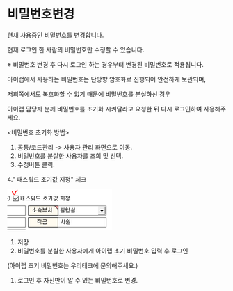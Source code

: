 # 비밀번호변경

현재 사용중인 비밀번호를 변경합니다.

현재 로그인 한 사람의 비밀번호만 수정할 수 있습니다.

※ 비밀번호 변경 후 다시 로그인 하는 경우부터 변경된 비밀번호로 적용됩니다.

아이랩에서 사용하는 비밀번호는 단방향 암호화로 진행되어 안전하게 보관되며,

저희쪽에서도 복호화할 수 없기 때문에 비밀번호를 분실하신 경우

아이랩 담당자 분께 비밀번호를 초기화 시켜달라고 요청한 뒤 다시 로그인하여 사용해주세요.

&lt;비밀번호 초기화 방법&gt;

1. 공통/코드관리 -&gt; 사용자 관리 화면으로 이동.
2. 비밀번호를 분실한 사용자를 조회 및 선택.
3. 수정버튼 클릭.

4." 패스워드 초기값 지정" 체크

![](../.gitbook/assets/018%20%284%29.png)

1. 저장
2. 비밀번호를 분실한 사용자에게 아이랩 초기 비밀번호 입력 후 로그인

\(아이랩 초기 비밀번호는 우리테크에 문의해주세요.\)

1. 로그인 후 자신만이 알 수 있는 비밀번호로 변경.

